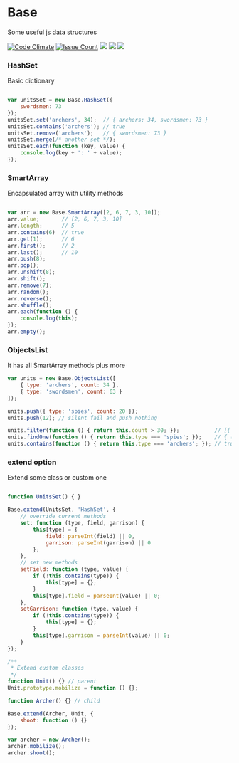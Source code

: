 # Base
Some useful js data structures

[![Code Climate](https://codeclimate.com/github/ilian6806/Base/badges/gpa.svg)](https://codeclimate.com/github/ilian6806/Base) [![Issue Count](https://codeclimate.com/github/ilian6806/Base/badges/issue_count.svg)](https://codeclimate.com/github/ilian6806/Base) ![](https://img.shields.io/badge/tests-38%2F38-green.svg) ![](https://img.shields.io/gemnasium/mathiasbynens/he.svg) ![](https://img.shields.io/npm/l/express.svg)



### HashSet
Basic dictionary

```javascript

var unitsSet = new Base.HashSet({
    swordsmen: 73
});
unitsSet.set('archers', 34);  // { archers: 34, swordsmen: 73 }
unitsSet.contains('archers'); // true
unitsSet.remove('archers');   // { swordsmen: 73 }
unitsSet.merge(/* another set */);
unitsSet.each(function (key, value) {
    console.log(key + ': ' + value);
});
```

### SmartArray
Encapsulated array with utility methods

```javascript

var arr = new Base.SmartArray([2, 6, 7, 3, 10]);
arr.value;       // [2, 6, 7, 3, 10]
arr.length;      // 5
arr.contains(6)  // true
arr.get(1);      // 6
arr.first();     // 2
arr.last();      // 10
arr.push(8);
arr.pop();
arr.unshift(8);
arr.shift();
arr.remove(7);
arr.random();
arr.reverse();
arr.shuffle();
arr.each(function () {
    console.log(this);
});
arr.empty();
```

### ObjectsList
It has all SmartArray methods plus more

```javascript
var units = new Base.ObjectsList([
    { type: 'archers', count: 34 },
    { type: 'swordsmen', count: 63 }
]);

units.push({ type: 'spies', count: 20 });
units.push(12); // silent fail and push nothing

units.filter(function () { return this.count > 30; });           // [{ type: 'archers', count: 34 }, { type: 'swordsmen', count: 63 }]
units.findOne(function () { return this.type === 'spies'; });    // { type: 'spies', count: 20 }
units.contains(function () { return this.type === 'archers'; }); // true
```

### extend option
Extend some class or custom one

```javascript

function UnitsSet() { }

Base.extend(UnitsSet, 'HashSet', {
    // override current methods
    set: function (type, field, garrison) {
        this[type] = {
            field: parseInt(field) || 0,
            garrison: parseInt(garrison) || 0
        };
    },
    // set new methods
    setField: function (type, value) {
        if (!this.contains(type)) {
            this[type] = {};
        }
        this[type].field = parseInt(value) || 0;
    },
    setGarrison: function (type, value) {
        if (!this.contains(type)) {
            this[type] = {};
        }
        this[type].garrison = parseInt(value) || 0;
    }
});

/**
 * Extend custom classes
 */
function Unit() {} // parent
Unit.prototype.mobilize = function () {};

function Archer() {} // child

Base.extend(Archer, Unit, {
    shoot: function () {}
});

var archer = new Archer();
archer.mobilize();
archer.shoot();
```
